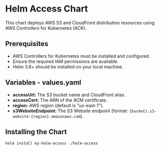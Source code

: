 # Helm Access Chart

This chart deploys AWS S3 and CloudFront distribution resources using AWS Controllers for Kubernetes (ACK).

## Prerequisites

- AWS Controllers for Kubernetes must be installed and configured.
- Ensure the required IAM permissions are available.
- Helm 3.8+ should be installed on your local machine.

## Variables - values.yaml

- **accessUrl:** The S3 bucket name and CloudFront alias.
- **accessCert:** The ARN of the ACM certificate.
- **region:** AWS region (default is "us-east-1").
- **s3WebsiteEndpoint:** The S3 Website endpoint (format: `{bucket}.s3-website-{region}.amazonaws.com`).

## Installing the Chart

```bash
helm install my-helm-access ./helm-access
```
